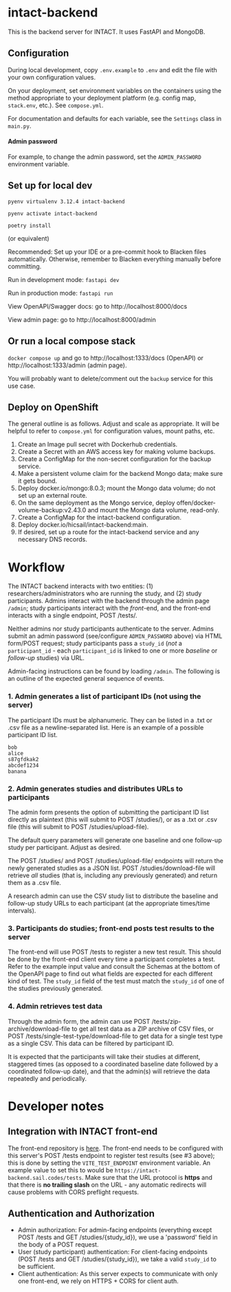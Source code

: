 # intact-backend

This is the backend server for INTACT. It uses FastAPI and MongoDB.

## Configuration

During local development, copy `.env.example` to `.env` and edit the file with your own configuration values.

On your deployment, set environment variables on the containers using the method appropriate to your deployment platform (e.g. config map, `stack.env`, etc.). See `compose.yml`.

For documentation and defaults for each variable, see the `Settings` class in `main.py`.

#### Admin password

For example, to change the admin password, set the `ADMIN_PASSWORD` environment variable.

## Set up for local dev

`pyenv virtualenv 3.12.4 intact-backend`

`pyenv activate intact-backend`

`poetry install`

(or equivalent)

Recommended: Set up your IDE or a pre-commit hook to Blacken files automatically.
Otherwise, remember to Blacken everything manually before committing.

Run in development mode:
`fastapi dev`

Run in production mode:
`fastapi run`

View OpenAPI/Swagger docs: go to http://localhost:8000/docs

View admin page: go to http://localhost:8000/admin

## Or run a local compose stack

`docker compose up` and go to http://localhost:1333/docs (OpenAPI) or http://localhost:1333/admin (admin page).

You will probably want to delete/comment out the `backup` service for this use case.

## Deploy on OpenShift

The general outline is as follows. Adjust and scale as appropriate. It will be helpful to refer to `compose.yml` for configuration values, mount paths, etc.

1. Create an Image pull secret with Dockerhub credentials.
1. Create a Secret with an AWS access key for making volume backups.
1. Create a ConfigMap for the non-secret configuration for the backup service.
1. Make a persistent volume claim for the backend Mongo data; make sure it gets bound.
1. Deploy docker.io/mongo:8.0.3; mount the Mongo data volume; do not set up an external route.
1. On the same deployment as the Mongo service, deploy offen/docker-volume-backup:v2.43.0 and mount the Mongo data volume, read-only.
1. Create a ConfigMap for the intact-backend configuration.
1. Deploy docker.io/hicsail/intact-backend:main.
1. If desired, set up a route for the intact-backend service and any necessary DNS records.


# Workflow

The INTACT backend interacts with two entities: (1) researchers/administrators who are running the study, and (2) study participants. Admins interact with the backend through the admin page `/admin`; study participants interact with the *front*-end, and the front-end interacts with a single endpoint, POST /tests/.

Neither admins nor study participants authenticate to the server. Admins submit an admin password (see/configure `ADMIN_PASSWORD` above) via HTML form/POST request; study participants pass a `study_id` (*not* a `participant_id` - each `participant_id` is linked to one or more *baseline* or *follow-up* studies) via URL.

Admin-facing instructions can be found by loading `/admin`. The following is an outline of the expected general sequence of events.

### 1. Admin generates a list of participant IDs (not using the server)

The participant IDs must be alphanumeric. They can be listed in a .txt or .csv file as a newline-separated list.
Here is an example of a possible participant ID list.

```
bob
alice
s87gfdkak2
abcdef1234
banana
```

### 2. Admin generates studies and distributes URLs to participants

The admin form presents the option of submitting the participant ID list directly as plaintext (this will submit to POST /studies/), or as a .txt or .csv file (this will submit to POST /studies/upload-file).

The default query parameters will generate one baseline and one follow-up study per participant. Adjust as desired.

The POST /studies/ and POST /studies/upload-file/ endpoints  will return the newly generated studies as a JSON list. POST /studies/download-file will retrieve _all_ studies (that is, including any previously generated) and return them as a .csv file.

A research admin can use the CSV study list to distribute the baseline and follow-up study URLs to each participant (at the appropriate times/time intervals).

### 3. Participants do studies; front-end posts test results to the server

The front-end will use POST /tests to register a new test result. This should be done by the front-end client every time a participant completes a test. Refer to the example input value and consult the Schemas at the bottom of the OpenAPI page to find out what fields are expected for each different kind of test. The `study_id` field of the test must match the `study_id` of one of the studies previously generated.

### 4. Admin retrieves test data

Through the admin form, the admin can use POST /tests/zip-archive/download-file to get all test data as a ZIP archive of CSV files, or POST /tests/single-test-type/download-file to get data for a single test type as a single CSV. This data can be filtered by participant ID.

It is expected that the participants will take their studies at different, staggered times (as opposed to a coordinated baseline date followed by a coordinated follow-up date), and that the admin(s) will retrieve the data repeatedly and periodically.

# Developer notes

## Integration with INTACT front-end

The front-end repository is [here](https://github.com/hicsail/intact-app). The front-end needs to be configured with this server's POST /tests endpoint to register test results (see #3 above); this is done by setting the `VITE_TEST_ENDPOINT` environment variable. An example value to set this to would be `https://intact-backend.sail.codes/tests`. Make sure that the URL protocol is **https** and that there is **no trailing slash** on the URL - any automatic redirects will cause problems with CORS preflight requests.

## Authentication and Authorization

-  Admin authorization: For admin-facing endpoints (everything except POST /tests and GET /studies/{study\_id}), we use a 'password' field in the body of a POST request.
-  User (study participant) authentication: For client-facing endpoints (POST /tests and GET /studies/{study\_id}), we take a valid `study_id` to be sufficient.
-  Client authentication: As this server expects to communicate with only one front-end, we rely on HTTPS + CORS for client auth.
